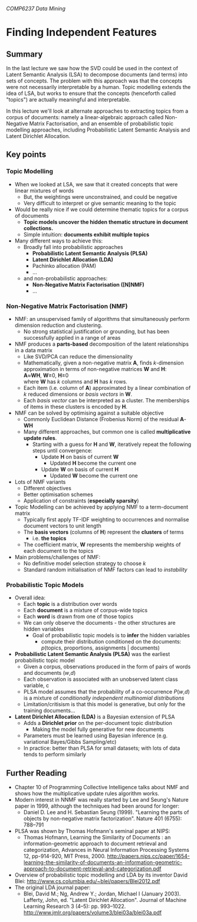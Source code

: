 *COMP6237 Data Mining*

# Finding Independent Features
## Summary
In the last lecture we saw how the SVD could be used in the context of Latent Semantic Analysis (LSA) to decompose documents (and terms) into sets of concepts. The problem with this approach was that the concepts were not necessarily interpretable by a human. Topic modelling extends the idea of LSA, but works to ensure that the concepts (henceforth called "topics") are actually meaningful and interpretable.

In this lecture we'll look at alternate approaches to extracting topics from a corpus of documents: namely a linear-algebraic approach called Non-Negative Matrix Factorisation, and an ensemble of probabilistic topic modelling approaches, including Probabilistic Latent Semantic Analysis and Latent Dirichlet Allocation.

## Key points

### Topic Modelling
* When we looked at LSA, we saw that it created concepts that were linear mixtures of words
	- But, the weightings were unconstrained, and could be negative
	- Very difficult to interpret or give semantic meaning to the topic
* Would be really nice if we could determine thematic topics for a corpus of documents
	- **Topic models uncover the hidden thematic structure in document collections.** 
	- Simple intuition: **documents exhibit multiple topics**
* Many different ways to achieve this:
	- Broadly fall into probabilistic approaches
		+ **Probabilistic Latent Semantic Analysis (PLSA)**
		+ **Latent Dirichlet Allocation (LDA)**
		+ Pachinko allocation (PAM)
		+ ...
	- and non-probabilistic approaches:
		+ **Non-Negative Matrix Factorisation ([N]NMF)**
		+ ...
 
### Non-Negative Matrix Factorisation (NMF)

* NMF: an unsupervised family of algorithms that simultaneously perform dimension reduction and clustering.
	- No strong statistical justification or grounding, but has been successfully applied in a range of areas
* NMF produces a **parts-based** decomposition of the latent relationships in a data matrix
	- Like SVD/PCA can reduce the dimensionality
	- Mathematically, given a non-negative matrix **A**, finds *k*-dimension approximation in terms of non-negative matrices **W** and **H**: <br/>
	**A**≈**WH**, **W**≥0, **H**≥0<br/>
	where **W** has *k* columns and **H** has *k* rows.
	- Each item (i.e. column of **A**) approximated by a linear combination of *k* reduced dimensions or *basis vectors* in **W**.
	- Each *basis vector* can be interpreted as a cluster. The memberships of items in these clusters is encoded by **H**.
* NMF can be solved by optimising against a suitable objective
	- Commonly Euclidean Distance (Frobenius Norm) of the residual **A**-**WH**
	- Many different approaches, but common one is called **multiplicative update rules**. 
		+ Starting with a guess for **H** and **W**, iteratively repeat the following steps until convergence:
			* Update **H** on basis of current **W**
				- Updated **H** become the current one
			* Update **W** on basis of current **H**
				- Updated **W** become the current one
* Lots of NMF variants
	- Different objectives
	- Better optimisation schemes
	- Application of constraints (**especially sparsity**)
* Topic Modelling can be achieved by applying NMF to a term-document matrix
	- Typically first apply TF-IDF weighting to occurrences and normalise document vectors to unit length
	- The **basis vectors** (columns of **H**) represent the **clusters** of terms
		+ i.e. **the topics**
	- The coefficient matrix, **W** represents the membership weights of each document to the topics
* Main problems/challenges of NMF:
	- No definitive model selection strategy to choose *k*
	- Standard random initialisation of NMF factors can lead to *instability*

### Probabilistic Topic Models
* Overall idea:
	- Each **topic** is a distribution over words
	- Each **document** is a mixture of corpus-wide topics
	- Each **word** is drawn from one of those topics
	- We can only observe the documents - the other structures are hidden variables
		+ Goal of probabilistic topic models is to **infer** the hidden variables
			* compute their distribution conditioned on the documents:<br/>
			*p*(topics, proportions, assignments | documents)
* **Probabilistic Latent Semantic Analysis (PLSA)** was the earliest probabilistic topic model
	- Given a corpus, observations produced in the form of pairs of words and documents (*w*,*d*)
	- Each observation is associated with an unobserved latent class variable, c 
	- PLSA model assumes that the probability of a co-occurrence *P*(*w*,*d*) is a mixture of *conditionally independent multinomial distributions*
	- Limitation/critisism is that this model is generative, but only for the training documents...
* **Latent Dirichlet Allocation (LDA)** is a Bayesian extension of PLSA
	- Adds a **Dirichlet prior** on the per-document topic distribution
		+ Making the model fully generative for new documents
	- Parameters must be learned using Bayesian inference (e.g. variational Bayes/Gibbs Sampling/etc)
	- In practice: better than PLSA for small datasets; with lots of data tends to perform similarly

## Further Reading
* Chapter 10 of Programming Collective Intelligence talks about NMF and shows how the multiplicative update rules algorithm works.
* Modern interest in NNMF was really started by Lee and Seung's Nature paper in 1999, although the techniques had been around for longer: 
	- Daniel D. Lee and H. Sebastian Seung (1999). "Learning the parts of objects by non-negative matrix factorization". Nature 401 (6755): 788–791
* PLSA was shown by Thomas Hofmann's seminal paper at NIPS:
	- Thomas Hofmann, Learning the Similarity of Documents : an information-geometric approach to document retrieval and categorization, Advances in Neural Information Processing Systems 12, pp-914-920, MIT Press, 2000. http://papers.nips.cc/paper/1654-learning-the-similarity-of-documents-an-information-geometric-approach-to-document-retrieval-and-categorization.pdf
* Overview of probabilistic topic modelling and LDA by its inventor David Blei: 
http://www.cs.columbia.edu/~blei/papers/Blei2012.pdf
* The original LDA journal paper: 
	- Blei, David M.; Ng, Andrew Y.; Jordan, Michael I (January 2003). Lafferty, John, ed. "Latent Dirichlet Allocation". Journal of Machine Learning Research 3 (4–5): pp. 993–1022. http://www.jmlr.org/papers/volume3/blei03a/blei03a.pdf
